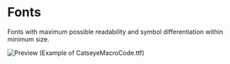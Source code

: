 # Fonts
Fonts with maximum possible readability and symbol differentiation within minimum size.

![Preview](https://i.imgur.com/WVamgwE.png)
(Example of CatseyeMacroCode.ttf)
